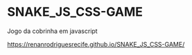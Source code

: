 # SNAKE_JS_CSS-GAME
Jogo da cobrinha em javascript

https://renanrodriguesrecife.github.io/SNAKE_JS_CSS-GAME/

